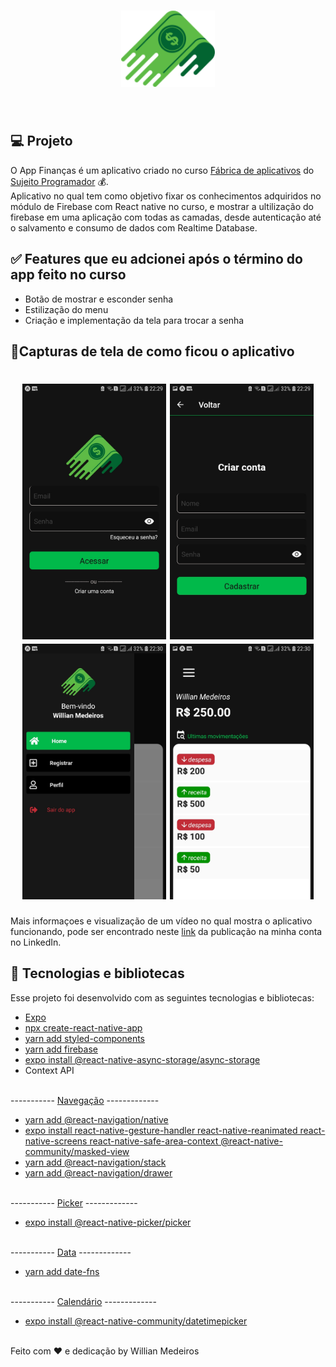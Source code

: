 <h1 align="center">
  <img alt="App Financas" title="App Financas" src="src/assets/Logo.png" width="150px" />
</h1>

<br>


## 💻 Projeto

O App Finanças é um aplicativo criado no curso <a href="https://sujeitoprogramador.com/fabricadeaplicativos/">Fábrica de aplicativos</a> do <a href="https://sujeitoprogramador.com/"> Sujeito Programador</a> 💰. <br>
Aplicativo no qual tem como objetivo fixar os conhecimentos adquiridos no módulo de Firebase com React native no curso, e mostrar a ultilização do firebase em uma aplicação com todas as camadas, desde autenticação até o salvamento e consumo de dados com Realtime Database.

## ✅ Features que eu adcionei após o término do app feito no curso
- Botão de mostrar e esconder senha
- Estilização do menu 
- Criação e implementação da tela para trocar a senha

## 🎁Capturas de tela de como ficou o aplicativo
<h1 align="center">
  <img alt="Login" title="Login" src="img/login.jpg" width=230/>
  <img alt="Criar Conta" title="Criar Conta" src="img/criarConta.jpg" width=230/>
  <img alt="Menu" title="Menu" src="img/menu.jpg" width=230/>
  <img alt="Home" title="Home" src="img/home.jpg" width=230/>
</h1>

Mais informaçoes e visualização de um vídeo no qual mostra o aplicativo funcionando, pode ser encontrado neste [link](https://www.linkedin.com/posts/williandsmedeiros_sujeitoprogramador-mobile-mobileappdevelopment-activity-6785780227327975424-Y9-z) da publicação na minha conta no LinkedIn.
<br>
## 🚀 Tecnologias e bibliotecas

Esse projeto foi desenvolvido com as seguintes tecnologias e bibliotecas:

- [Expo](https://expo.io/)
- [npx create-react-native-app](https://github.com/expo/create-react-native-app) 
- [yarn add styled-components](https://styled-components.com/)
- [yarn add firebase](https://firebase.google.com/)
- [expo install @react-native-async-storage/async-storage](https://docs.expo.io/versions/latest/sdk/async-storage/)
- Context API <br><br>

-----------   [Navegação](https://reactnavigation.org/)   -------------
- [yarn add @react-navigation/native](https://reactnavigation.org/docs/getting-started/#installation)
- [expo install react-native-gesture-handler react-native-reanimated react-native-screens react-native-safe-area-context @react-native-community/masked-view](https://reactnavigation.org/docs/getting-started/#installing-dependencies-into-an-expo-managed-project)
- [yarn add @react-navigation/stack](https://reactnavigation.org/docs/hello-react-navigation/#installing-the-stack-navigator-library)
- [yarn add @react-navigation/drawer](https://reactnavigation.org/docs/drawer-based-navigation/)<br><br>


-----------   [Picker](https://docs.expo.io/versions/latest/sdk/picker/)   -------------
- [expo install @react-native-picker/picker](https://docs.expo.io/versions/latest/sdk/picker/#installation)<br><br>

-----------   [Data](https://date-fns.org/)   -------------
- [yarn add date-fns](https://github.com/date-fns/date-fns)<br><br>

-----------   [Calendário](https://docs.expo.io/versions/latest/sdk/date-time-picker/)   -------------
- [expo install @react-native-community/datetimepicker](https://docs.expo.io/versions/latest/sdk/date-time-picker/#installation)<br><br>


Feito com ❤️ e dedicação by Willian Medeiros